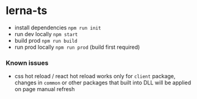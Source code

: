 # lerna-ts

- install dependencies `npm run init`
- run dev locally `npm start`
- build prod `npm run build`
- run prod locally `npm run prod` (build first required)

### Known issues

- css hot reload / react hot reload works only for `client` package, changes in `common` or other packages that built into DLL will be applied on page manual refresh
